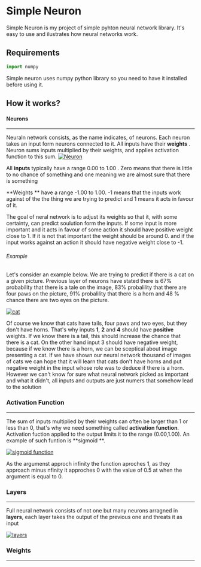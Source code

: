 # Simple Neuron

Simple Neuron is my project of simple pyhton neural network library. It's easy to use and ilustrates how neural networks work.
## Requirements

```python
import numpy
```

Simple neuron uses numpy python library so you need to have it installed before using it.

## How it works?


#### Neurons

------------


Neuraln network consists, as the name indicates, of neurons. Each neuron takes an input form neurons connected to it. All inputs have their **weights** . Neuron sums inputs multiplied by their weights, and applies activation function to this sum.
[![Neuron](https://i.imgur.com/PqtErEy.png "Neuron")](https://i.imgur.com/PqtErEy.png "Neuron")

All **inputs** typically have a range 0.00 to 1.00 . Zero means that there is little to no chance of something and one meaning we are almost sure that there is something

**Weights ** have a range -1.00 to 1.00. -1 means that the inputs work against of the the thing we are trying to predict and 1 means it acts in favour of it.

The goal of neral network is to adjust its weights so that it, with some certainty, can predict soulution form the inputs. If some input is  more important and it acts in favour of some action it should have positive weight close to 1. If it is not that important the weight should be around 0. and if the input works against an action it should have negative weight close to -1.

###### Example

Let's consider an example below. We are trying to predict if there is a cat on a given picture. Previous layer of neurons have stated there is 67% probability that there is a tale on the image, 83% probalility that there are four paws on the picture, 91% probalility that there is a horn and 48 % chance there are two eyes on the picture.

[![cat](https://i.imgur.com/AkMXLMg.png "cat")](https://i.imgur.com/AkMXLMg.png "cat")

Of course we know that cats have tails, four paws and two eyes, but they don't have horns. That's why inputs  **1**, **2** and **4** should have **positive** weights. If we know there is a tail, this should increase the chance that there is a cat. On the other hand input 3 should have negative weight, because if we know there is a horn, we can be sceptical about image presenting a cat. If we have shown our neural network thousand of images of cats we can hope that it will learn that cats don't have horns and put negative weight in the input whose role was to deduce if there is a horn. However we can't know for sure what neural network picked as important and what it didn't, all inputs and outputs are just numers that somehow lead to the solution
### Activation Function

------------
The sum of inputs multiplied by their weights can often be larger than 1 or less than 0, that's why we need something called **activation function**. Activation fuction applied to the output limits it to the range (0.00,1.00). An example of such funtion is **sigmoid **.

[![sigmoid function](https://i.imgur.com/FHlAJ2r.png "sigmoid function")](https://i.imgur.com/FHlAJ2r.png "sigmoid function")

As the argumenst approch infinity the function aproches 1, as they approach minus nfinity it approches 0 with the value of 0.5 at when the argument is equal to 0.

### Layers
------------

Full neural network consists of not one but many neurons arragned in **layers**, each layer takes the  output of the previous one and threats it as input 

[![layers](https://i.imgur.com/njeYOhI.png "layers")](https://i.imgur.com/njeYOhI.png "layers")


### Weights
------------


